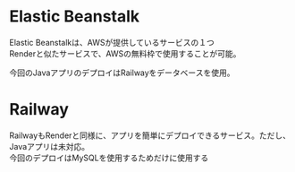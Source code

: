 # Elastic Beanstalk
Elastic Beanstalkは、AWSが提供しているサービスの１つ   
Renderと似たサービスで、AWSの無料枠で使用することが可能。   

今回のJavaアプリのデプロイはRailwayをデータベースを使用。

# Railway
RailwayもRenderと同様に、アプリを簡単にデプロイできるサービス。ただし、Javaアプリは未対応。   
今回のデプロイはMySQLを使用するためだけに使用する

